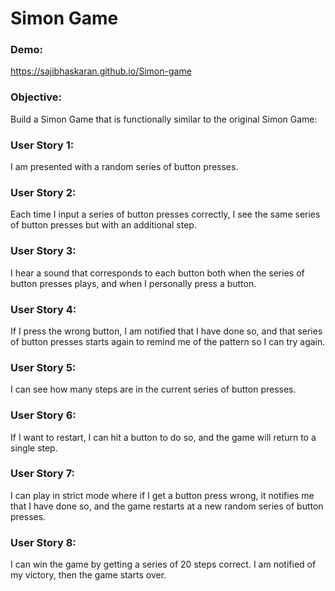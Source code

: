 # Simon Game

### Demo:
https://sajibhaskaran.github.io/Simon-game

### Objective:
Build a Simon Game that is functionally similar to the original Simon Game:

### User Story 1:
I am presented with a random series of button presses.

### User Story 2:
Each time I input a series of button presses correctly, I see the same series of button presses but with an additional step.

### User Story 3:
I hear a sound that corresponds to each button both when the series of button presses plays, and when I personally press a button.

### User Story 4:
If I press the wrong button, I am notified that I have done so, and that series of button presses starts again to remind me of the pattern so I can try again.

### User Story 5:
I can see how many steps are in the current series of button presses.

### User Story 6:
If I want to restart, I can hit a button to do so, and the game will return to a single step.

### User Story 7:
I can play in strict mode where if I get a button press wrong, it notifies me that I have done so, and the game restarts at a new random series of button presses.

### User Story 8:
I can win the game by getting a series of 20 steps correct. I am notified of my victory, then the game starts over.
